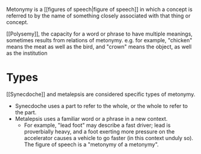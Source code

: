 Metonymy is a [[figures of speech|figure of speech]] in which a concept is referred to by the name of something closely associated with that thing or concept. 

[[Polysemy]], the capacity for a word or phrase to have multiple meanings, sometimes results from relations of metonymy. e.g. for example, "chicken" means the meat as well as the bird, and "crown" means the object, as well as the institution
# Types
[[Synecdoche]] and metalepsis are considered specific types of metonymy.

- Synecdoche uses a part to refer to the whole, or the whole to refer to the part.
- Metalepsis uses a familiar word or a phrase in a new context.
	- For example, "lead foot" may describe a fast driver; lead is proverbially heavy, and a foot exerting more pressure on the accelerator causes a vehicle to go faster (in this context unduly so). The figure of speech is a "metonymy of a metonymy".

